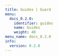 ```yaml
---
title: Guides | Guard
menu:
  docs_0.2.0:
    identifier: guides
    name: Guides
    weight: 40
menu_name: docs_0.2.0
info:
  version: 0.2.0
---
```


